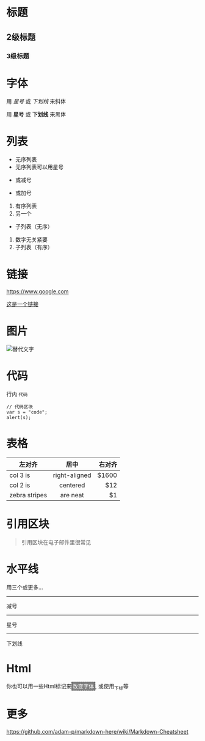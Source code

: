 # 标题

## 2级标题
### 3级标题


# 字体

用 *星号* 或 _下划线_ 来斜体

用 **星号** 或 __下划线__ 来黑体


# 列表

* 无序列表
* 无序列表可以用星号
- 或减号
+ 或加号


1. 有序列表
1. 另一个
  * 子列表（无序）
1. 数字无关紧要
  1. 子列表（有序）

# 链接

https://www.google.com

[这是一个链接](https://www.google.com)


# 图片

![替代文字](http://www.hashdown.net/hashdown.png)


# 代码

行内 `代码`

```
// 代码区块
var s = "code";
alert(s);
```


# 表格

| 左对齐        | 居中          | 右对齐|
| ------------- |:-------------:| -----:|
| col 3 is      | right-aligned | $1600 |
| col 2 is      | centered      |   $12 |
| zebra stripes | are neat      |    $1 |


# 引用区块

> 引用区块在电子邮件里很常见


# 水平线

用三个或更多...

---
减号

***
星号

___
下划线


# Html

你也可以用一些Html标记来<span style='color:white;background:grey;border:1px dashed black;padding:2px'>改变字体</span>, 或使用<sub>下标</sub>等


# 更多

https://github.com/adam-p/markdown-here/wiki/Markdown-Cheatsheet